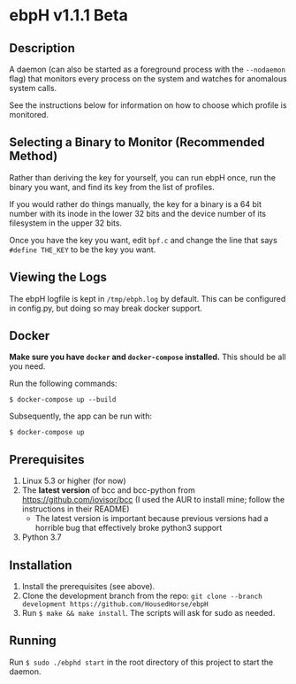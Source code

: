 # ebpH v1.1.1 Beta

## Description

A daemon (can also be started as a foreground process with the `--nodaemon` flag) that monitors every process on the system
and watches for anomalous system calls.

See the instructions below for information on how to choose which profile is monitored.

## Selecting a Binary to Monitor (Recommended Method)

Rather than deriving the key for yourself, you can run ebpH once,
run the binary you want, and find its key from the list of profiles.

If you would rather do things manually, the key for a binary is a 64 bit number with its inode in the lower 32
bits and the device number of its filesystem in the upper 32 bits.

Once you have the key you want, edit `bpf.c` and change the line that says `#define THE_KEY` to be the key you want.

## Viewing the Logs

The ebpH logfile is kept in `/tmp/ebph.log` by default. This can be configured in config.py, but doing so may break docker support.

## Docker

**Make sure you have `docker` and `docker-compose` installed.** This should be all you need.

Run the following commands:

```
$ docker-compose up --build
```

Subsequently, the app can be run with:

```
$ docker-compose up
```

## Prerequisites

1. Linux 5.3 or higher (for now)
1. The **latest version** of bcc and bcc-python from https://github.com/iovisor/bcc (I used the AUR to install mine; follow the instructions in their README)
    - The latest version is important because previous versions had a horrible bug that effectively broke python3 support
1. Python 3.7

## Installation

1. Install the prerequisites (see above).
1. Clone the development branch from the repo: `git clone --branch development https://github.com/HousedHorse/ebpH`
1. Run `$ make && make install`. The scripts will ask for sudo as needed.

## Running

Run `$ sudo ./ebphd start` in the root directory of this project to start the daemon.
